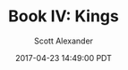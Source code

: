 ---
layout: chapter
title: "Book IV: Kings"
author: Scott Alexander
description: https://unsongbook.com/book-iv-kings/
date: 2017-04-23 14:49:00 PDT
length: 136226
duration: 34
guid: book-iv-kings
---